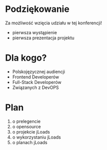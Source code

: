 # Podziękowanie

Za możliwość wzięcia udziału w tej konferencji!

+ pierwsza wystąpienie
+ pierwsza prezentacja projektu


# Dla kogo?

+ Polskojęzycznej audiencji
+ Frontend Developerów
+ Full-Stack Developerów
+ Związanych z DevOPS


# Plan
1. o prelegencie
2. o opensource
3. o projekcie jLoads
4. o wykorzystaniu jLoads
5. o planach jLoads

[comment]: <> (6. o współpracy/wsparciu)
